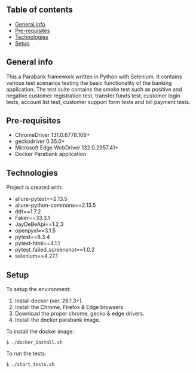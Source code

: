 ## Table of contents
* [General info](#general-info)
* [Pre-requisites](...)
* [Technologies](#technologies)
* [Setup](#setup)

## General info
This a Parabank framework written in Python with Selenium. It contains various
test scenarios testing the basic functionality of the banking application.
The test suite contains the smoke test such as positive and negative customer
registration test, transfer funds test, customer login tests, account list test,
customer support form tests and bill payment tests.

## Pre-requisites
* ChromeDriver 131.0.6778.108+
* geckodriver 0.35.0+
* Microsoft Edge WebDriver 132.0.2957.41+
* Docker Parabank application

## Technologies
Project is created with:
* allure-pytest==2.13.5
* allure-python-commons==2.13.5
* ddt==1.7.2
* Faker==33.3.1
* JayDeBeApi==1.2.3
* openpyxl==3.1.5
* pytest==8.3.4
* pytest-html==4.1.1
* pytest_failed_screenshot==1.0.2
* selenium==4.27.1
	
## Setup
To setup the environment:

1. Install docker (ver. 26.1.3+).
2. Install the Chrome, Firefox & Edge browsers.
3. Download the proper chrome, gecko & edge drivers.
4. Install the docker parabank image.

To install the docker image:
```
$ ./docker_install.sh
```

To run the tests:

```
$ ./start_tests.sh
```
